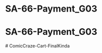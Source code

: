 ﻿# SA-66-Payment_G03

# SA-66-Payment_G03
#   C o m i c C r a z e - C a r t - F i n a l K i n d a  
 